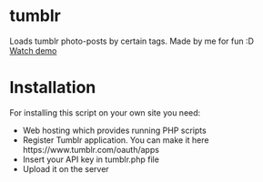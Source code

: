 tumblr
======

Loads tumblr photo-posts by certain tags. Made by me for fun :D
<br>
<a href="http://idarbek.com/tumblr">Watch demo</a>
<h1>Installation</h1>
For installing this script on your own site you need:
<ul>
  <li>Web hosting which provides running PHP scripts</li>
  <li>Register Tumblr application. You can make it here https://www.tumblr.com/oauth/apps</li>
  <li>Insert your API key in tumblr.php file</li>
  <li>Upload it on the server</li>
</ul>
